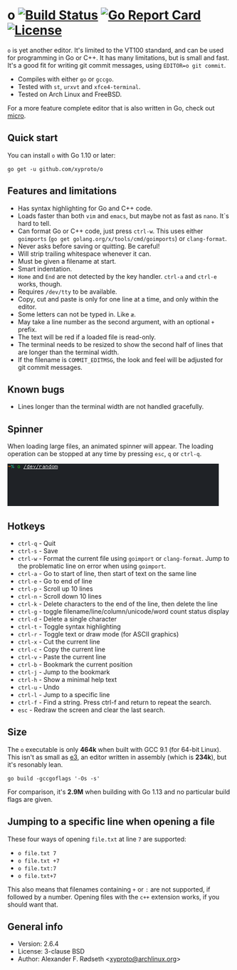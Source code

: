 # o [![Build Status](https://travis-ci.com/xyproto/o.svg?branch=master)](https://travis-ci.com/xyproto/o) [![Go Report Card](https://goreportcard.com/badge/github.com/xyproto/o)](https://goreportcard.com/report/github.com/xyproto/o) [![License](https://img.shields.io/badge/license-BSD-green.svg?style=flat)](https://raw.githubusercontent.com/xyproto/o/master/LICENSE)

`o` is yet another editor. It's limited to the VT100 standard, and can be used for programming in Go or C++. It has many limitations, but is small and fast. It's a good fit for writing git commit messages, using `EDITOR=o git commit`.

* Compiles with either `go` or `gccgo`.
* Tested with `st`, `urxvt` and `xfce4-terminal`.
* Tested on Arch Linux and FreeBSD.

For a more feature complete editor that is also written in Go, check out [micro](https://github.com/zyedidia/micro).

<!--## Screenshot

![screenshot](img/screenshot.png)
-->

## Quick start

You can install `o` with Go 1.10 or later:

    go get -u github.com/xyproto/o

## Features and limitations

* Has syntax highlighting for Go and C++ code.
* Loads faster than both `vim` and `emacs`, but maybe not as fast as `nano`. It`s hard to tell.
* Can format Go or C++ code, just press `ctrl-w`. This uses either `goimports` (`go get golang.org/x/tools/cmd/goimports`) or `clang-format`.
* Never asks before saving or quitting. Be careful!
* Will strip trailing whitespace whenever it can.
* Must be given a filename at start.
* Smart indentation.
* `Home` and `End` are not detected by the key handler. `ctrl-a` and `ctrl-e` works, though.
* Requires `/dev/tty` to be available.
* Copy, cut and paste is only for one line at a time, and only within the editor.
* Some letters can not be typed in. Like `æ`.
* May take a line number as the second argument, with an optional `+` prefix.
* The text will be red if a loaded file is read-only.
* The terminal needs to be resized to show the second half of lines that are longer than the terminal width.
* If the filename is `COMMIT_EDITMSG`, the look and feel will be adjusted for git commit messages.

## Known bugs

* Lines longer than the terminal width are not handled gracefully.

## Spinner

When loading large files, an animated spinner will appear. The loading operation can be stopped at any time by pressing `esc`, `q` or `ctrl-q`.

![progress](img/progress.gif)

## Hotkeys

* `ctrl-q` - Quit
* `ctrl-s` - Save
* `ctrl-w` - Format the current file using `goimport` or `clang-format`. Jump to the problematic line on error when using `goimport`.
* `ctrl-a` - Go to start of line, then start of text on the same line
* `ctrl-e` - Go to end of line
* `ctrl-p` - Scroll up 10 lines
* `ctrl-n` - Scroll down 10 lines
* `ctrl-k` - Delete characters to the end of the line, then delete the line
* `ctrl-g` - toggle filename/line/column/unicode/word count status display
* `ctrl-d` - Delete a single character
* `ctrl-t` - Toggle syntax highlighting
* `ctrl-r` - Toggle text or draw mode (for ASCII graphics)
* `ctrl-x` - Cut the current line
* `ctrl-c` - Copy the current line
* `ctrl-v` - Paste the current line
* `ctrl-b` - Bookmark the current position
* `ctrl-j` - Jump to the bookmark
* `ctrl-h` - Show a minimal help text
* `ctrl-u` - Undo
* `ctrl-l` - Jump to a specific line
* `ctrl-f` - Find a string. Press ctrl-f and return to repeat the search.
* `esc` - Redraw the screen and clear the last search.

## Size

The `o` executable is only **464k** when built with GCC 9.1 (for 64-bit Linux). This isn't as small as [e3](https://sites.google.com/site/e3editor/), an editor written in assembly (which is **234k**), but it's resonably lean.

    go build -gccgoflags '-Os -s'

For comparison, it's **2.9M** when building with Go 1.13 and no particular build flags are given.

## Jumping to a specific line when opening a file

These four ways of opening `file.txt` at line `7` are supported:

* `o file.txt 7`
* `o file.txt +7`
* `o file.txt:7`
* `o file.txt+7`

This also means that filenames containing `+` or `:` are not supported, if followed by a number. Opening files with the `c++` extension works, if you should want that.

## General info

* Version: 2.6.4
* License: 3-clause BSD
* Author: Alexander F. Rødseth &lt;xyproto@archlinux.org&gt;
